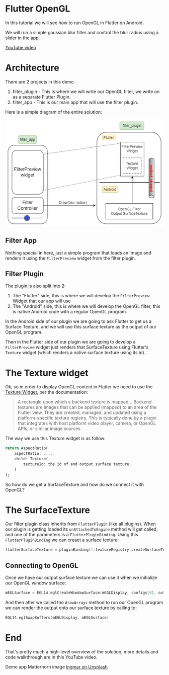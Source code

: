 # Flutter OpenGL
In this tutorial we will see how to run OpenGL in Flutter on Android.

We will run a simple gaussian blur filter and control the blur radius using a slider in the app.

[YouTube video](https://www.youtube.com/watch?v=8PjeaY2d8Ok)

# Architecture
There are 2 projects in this demo
1. filter_plugin - This is where we will write our OpenGL filter, we write on as a separate Flutter Plugin.
1. filter_app - This is our main app that will use the filter plugin.

Here is a simple diagram of the entire solution:

![Architecture](./img/diagram.png)

## Filter App
Nothing special in here, just a simple program that loads an image and renders it using the `FilterPreview` widget from the filter plugin.

## Filter Plugin
The plugin is also split into 2:
1. The "Flutter" side, this is where we will develop the `FilterPreview` Widget that our app will use
1. The "Android" side, this is where we will develop the OpenGL filter, this is native Android code with a regular OpenGL program.

In the Android side of our plugin we are going to ask Flutter to get us a Surface Texture, and we will use this surface texture as the output of our OpenGL program.

Then in the Flutter side of our plugin we are going to develop a `FilterPreview` widget just renders that SurfaceTexture using Flutter's `Texture` widget (which renders a native surface texture using its id).

# The Texture widget
Ok, so in order to display OpenGL content in Flutter we need to use the [Texture Widget](https://api.flutter.dev/flutter/widgets/Texture-class.html), per the documentation:
> A rectangle upon which a backend texture is mapped... Backend textures are images that can be applied (mapped) to an area of the Flutter view. They are created, managed, and updated using a platform-specific texture registry. This is typically done by a plugin that integrates with host platform video player, camera, or OpenGL APIs, or similar image sources

The way we use this Texture widget is as follow:
```dart
return AspectRatio(
	aspectRatio: ...,
	child: Texture(
		textureId: the id of and output surface texture,
	)
);
```
So how do we get a SurfaceTexture and how do we connect it with OpenGL?

# The SurfaceTexture
Our filter plugin class inherits from `FlutterPlugin` (like all plugins). When our plugin is getting loaded its `onAttachedToEngine` method will get called, and one of the parameters is a `FlutterPluginBinding`. Using this `FlutterPluginBinding` we can creaet a surface texture:
```kotlin
flutterSurfaceTexture = pluginBinding!!.textureRegistry.createSurfaceTexture()
```

## Connecting to OpenGL
Once we have our output surface texture we can use it when we initialize our OpenGL window surface:
```kotlin
mEGLSurface = EGL14.eglCreateWindowSurface(mEGLDisplay, configs[0], outSurfaceTexture, surfaceAttribs, 0)
```
And then after we called the `drawArrays` method to run our OpenGL program we can render the output onto our surface texture by calling to:
```kotlin
EGL14.eglSwapBuffers(mEGLDisplay, mEGLSurface)
```

# End
That's pretty much a high-level overview of the solution, more details and code walkthrough are in this YouTube video.


Demo app Matterhorn image [ingmar on Unsplash](https://unsplash.com/s/photos/ingmar)
